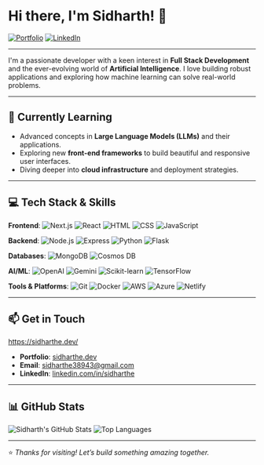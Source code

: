 # Hi there, I'm Sidharth! 👋

[![Portfolio](https://img.shields.io/badge/Portfolio-WebApp-blue?style=for-the-badge&logo=netlify)](https://sidharthe.dev)
[![LinkedIn](https://img.shields.io/badge/LinkedIn-Profile-blue?style=for-the-badge&logo=linkedin)](https://www.linkedin.com/in/sidharthe)

---

I'm a passionate developer with a keen interest in **Full Stack Development** and the ever-evolving world of **Artificial Intelligence**. I love building robust applications and exploring how machine learning can solve real-world problems.

---

## 🌱 Currently Learning

- Advanced concepts in **Large Language Models (LLMs)** and their applications.
- Exploring new **front-end frameworks** to build beautiful and responsive user interfaces.
- Diving deeper into **cloud infrastructure** and deployment strategies.

---

## 💻 Tech Stack & Skills

**Frontend**: 
![Next.js](https://img.shields.io/badge/-Next.js-000?style=flat&logo=next.js)  ![React](https://img.shields.io/badge/-React-61DAFB?style=flat&logo=react)  ![HTML](https://img.shields.io/badge/-HTML5-E34F26?style=flat&logo=html5)  ![CSS](https://img.shields.io/badge/-CSS3-1572B6?style=flat&logo=css3)  ![JavaScript](https://img.shields.io/badge/-JavaScript-F7DF1E?style=flat&logo=javascript)

**Backend**:
![Node.js](https://img.shields.io/badge/-Node.js-339933?style=flat&logo=node.js)  ![Express](https://img.shields.io/badge/-Express.js-000000?style=flat&logo=express)  ![Python](https://img.shields.io/badge/-Python-3776AB?style=flat&logo=python)  ![Flask](https://img.shields.io/badge/-Flask-000000?style=flat&logo=flask)

**Databases**:
![MongoDB](https://img.shields.io/badge/-MongoDB-47A248?style=flat&logo=mongodb)  ![Cosmos DB](https://img.shields.io/badge/-Azure%20Cosmos%20DB-0078D4?style=flat&logo=microsoft-azure)

**AI/ML**:
![OpenAI](https://img.shields.io/badge/-OpenAI-412991?style=flat&logo=openai)  ![Gemini](https://img.shields.io/badge/-Gemini-4285F4?style=flat&logo=google)  ![Scikit-learn](https://img.shields.io/badge/-Scikit--learn-F7931E?style=flat&logo=scikit-learn)  ![TensorFlow](https://img.shields.io/badge/-TensorFlow-FF6F00?style=flat&logo=tensorflow)

**Tools & Platforms**:
![Git](https://img.shields.io/badge/-Git-F05032?style=flat&logo=git)  ![Docker](https://img.shields.io/badge/-Docker-2496ED?style=flat&logo=docker)  ![AWS](https://img.shields.io/badge/-AWS-232F3E?style=flat&logo=amazon-aws)  ![Azure](https://img.shields.io/badge/-Azure-0078D4?style=flat&logo=microsoft-azure)  ![Netlify](https://img.shields.io/badge/-Netlify-00C7B7?style=flat&logo=netlify)

---

## 📫 Get in Touch
https://sidharthe.dev/
- **Portfolio**: [sidharthe.dev](https://sidharthe.dev/)
- **Email**: sidharthe38943@gmail.com  
- **LinkedIn**: [linkedin.com/in/sidharthe](https://www.linkedin.com/in/sidharthe)

---

## 📊 GitHub Stats

![Sidharth's GitHub Stats](https://github-readme-stats.vercel.app/api?username=sidharthe&show_icons=true&theme=radical)
![Top Languages](https://github-readme-stats.vercel.app/api/top-langs/?username=sidharthe&layout=compact&theme=radical)

---

⭐️ *Thanks for visiting! Let’s build something amazing together.*

